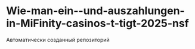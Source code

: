# Wie-man-ein--und-auszahlungen-in-MiFinity-casinos-t-tigt-2025-nsf
Автоматически созданный репозиторий
